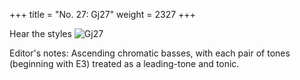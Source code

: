 +++
title = "No. 27: Gj27"
weight = 2327
+++

Hear the styles
![Gj27](/img/027DurDimM.jpg)

Editor's notes: Ascending chromatic basses, with each pair of tones (beginning with E3) treated as a leading-tone and tonic.

